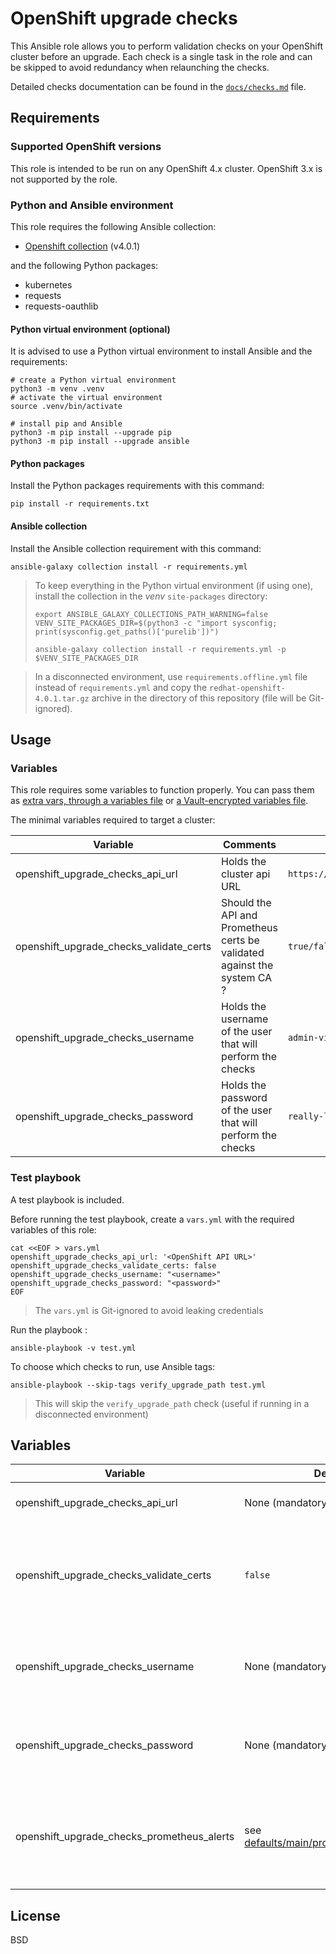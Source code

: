 # OpenShift upgrade checks

This Ansible role allows you to perform validation checks on your OpenShift cluster before an upgrade. Each check is a single task in the role and can be skipped to avoid redundancy when relaunching the checks.

Detailed checks documentation can be found in the [`docs/checks.md`](docs/checks.md) file.

## Requirements

### Supported OpenShift versions

This role is intended to be run on any OpenShift 4.x cluster. OpenShift 3.x is not supported by the role.

### Python and Ansible environment

This role requires the following Ansible collection:
 - [Openshift collection](https://console.redhat.com/ansible/automation-hub/repo/published/redhat/openshift) (v4.0.1)

and the following Python packages:
* kubernetes
* requests
* requests-oauthlib

#### Python virtual environment (optional)

It is advised to use a Python virtual environment to install Ansible and the requirements:

```shell
# create a Python virtual environment
python3 -m venv .venv
# activate the virtual environment
source .venv/bin/activate

# install pip and Ansible
python3 -m pip install --upgrade pip
python3 -m pip install --upgrade ansible
```

#### Python packages

Install the Python packages requirements with this command:

```shell
pip install -r requirements.txt
```

#### Ansible collection

Install the Ansible collection requirement with this command:

```shell
ansible-galaxy collection install -r requirements.yml
```

> To keep everything in the Python virtual environment (if using one), install the collection in the *venv* `site-packages` directory:
>
> ```shell
> export ANSIBLE_GALAXY_COLLECTIONS_PATH_WARNING=false
> VENV_SITE_PACKAGES_DIR=$(python3 -c "import sysconfig; print(sysconfig.get_paths()['purelib'])")
>
> ansible-galaxy collection install -r requirements.yml -p $VENV_SITE_PACKAGES_DIR
> ```

> In a disconnected environment, use `requirements.offline.yml` file instead of `requirements.yml` and copy the `redhat-openshift-4.0.1.tar.gz` archive in the directory of this repository (file will be Git-ignored).

## Usage

### Variables

This role requires some variables to function properly. You can pass them as [extra vars, through a variables file](https://docs.ansible.com/ansible/latest/playbook_guide/playbooks_variables.html) or [a Vault-encrypted variables file](https://docs.ansible.com/ansible/latest/vault_guide/vault_encrypting_content.html#encrypting-files-with-ansible-vault).

The minimal variables required to target a cluster:

| Variable | Comments | Examples |
|----------|----------|----------|
|openshift_upgrade_checks_api_url | Holds the cluster api URL | `https://api.cluster.domain.com:6443`
|openshift_upgrade_checks_validate_certs | Should the API and Prometheus certs be validated against the system CA ? | `true/false`
|openshift_upgrade_checks_username | Holds the username of the user that will perform the checks | `admin-viewer`
|openshift_upgrade_checks_password | Holds the password of the user that will perform the checks | `really-long-and-secure-password` 

### Test playbook

A test playbook is included.

Before running the test playbook, create a `vars.yml` with the required variables of this role:

```shell
cat <<EOF > vars.yml
openshift_upgrade_checks_api_url: '<OpenShift API URL>'
openshift_upgrade_checks_validate_certs: false
openshift_upgrade_checks_username: "<username>"
openshift_upgrade_checks_password: "<password>"
EOF
```

> The `vars.yml` is Git-ignored to avoid leaking credentials

Run the playbook :

```shell
ansible-playbook -v test.yml
```

To choose which checks to run, use Ansible tags:

```shell
ansible-playbook --skip-tags verify_upgrade_path test.yml
```

> This will skip the `verify_upgrade_path` check (useful if running in a disconnected environment)

## Variables

| Variable | Default | Comments | Examples |
|----------|---------|----------|----------|
| openshift_upgrade_checks_api_url | None (mandatory) | Holds the cluster api URL | `https://api.cluster.domain.com:6443`
| openshift_upgrade_checks_validate_certs | `false` | Should the API and Prometheus certs be validated against the system CA ? | `true/false`
| openshift_upgrade_checks_username | None (mandatory) | Holds the username of the user that will perform the checks | `admin-viewer`
| openshift_upgrade_checks_password | None (mandatory) | Holds the password of the user that will perform the checks | `really-long-and-secure-password`
| openshift_upgrade_checks_prometheus_alerts| see [defaults/main/prometheus_alerts.yml](defaults/main/prometheus_alerts.yml) | This variable holds a list of critical alerts, that can be modified if needed | see [defaults/main/prometheus_alerts.yml](defaults/main/prometheus_alerts.yml)

## License

BSD
